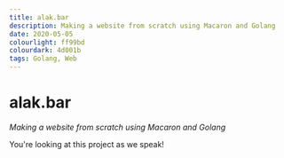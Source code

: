 ```yaml
---
title: alak.bar
description: Making a website from scratch using Macaron and Golang
date: 2020-05-05
colourlight: ff99bd
colourdark: 4d001b
tags: Golang, Web
---
```


# alak.bar
*Making a website from scratch using Macaron and Golang*

You're looking at this project as we speak!